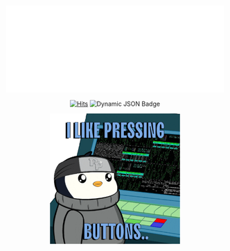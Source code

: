 <div align="center">
	<img src="https://github.com/Nolan-Olhausen/Nolan-Olhausen/blob/main/header.svg" width="800" height="200" alt="Nolan Olhausen">
</div>

<div align="center">
    <p>
        <a href="https://hits.sh/github.com/Nolan-Olhausen/"><img alt="Hits" src="https://hits.sh/github.com/Nolan-Olhausen.svg?label=Profile%20Views&logo=github"/></a>
      <img alt="Dynamic JSON Badge" src="https://img.shields.io/badge/dynamic/json?url=https%3A%2F%2Fapi.github.com%2Fusers%2FNolan-Olhausen&query=followers&style=flat&logo=github&label=Followers&color=%23007ec6">
    </p>
</div>

<div align="center">
    <p>
        <img src="https://github.com/Nolan-Olhausen/Nolan-Olhausen/blob/main/resources/pudgeyPenguinCoding.gif" width="300" height="300" alt="I like pressing buttons." />
    </p>
</div>

